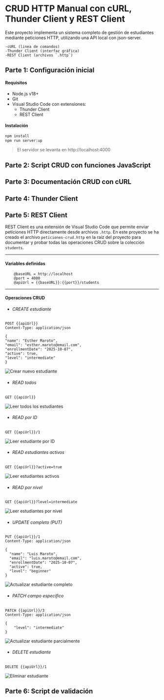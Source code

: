 # CRUD HTTP Manual con cURL, Thunder Client y REST Client

Este proyecto implementa un sistema completo de gestión de estudiantes mediante peticiones HTTP,
 utilizando una API local con json-server. 

    -cURL (linea de comandos)
    -Thunder Client (interfaz gráfica)
    -REST Client (archivos `.http`)

## Parte 1: Configuración inicial

#### Requisitos
- Node.js v18+
- Git
- Visual Studio Code con extensiones:
  - Thunder Client
  - REST Client

#### Instalación

```bash 
npm install
npm run server:up
```
>El servidor se levanta en http://localhost:4000

## Parte 2: Script CRUD con funciones JavaScript

## Parte 3: Documentación CRUD con cURL

## Parte 4: Thunder Client

## Parte 5: REST Client
REST Client es una extensión de Visual Studio Code que permite enviar peticiones HTTP directamente desde archivos `.http`. 
En este proyecto se ha creado el archivo `peticiones-crud.http` en la raíz del proyecto para documentar y probar todas las operaciones CRUD sobre la colección `students`.

---

#### Variables definidas

```http
    @baseURL = http://localhost
    @port = 4000
    @apiUrl = {{baseURL}}:{{port}}/students
```

----

#### Operaciones CRUD

- ###### CREATE estudiante

```http
POST {{apiUrl}}
Content-Type: application/json

{
"name": "Esther Maroto",
"email": "esther.maroto@email.com",
"enrollmentDate": "2025-10-07",
"active": true,
"level": "intermediate"
}
```

![Crear nuevo estudiante](imagenes/Crear_nuevo_estudiante.png)

- ###### READ todos

```http
GET {{apiUrl}}
```

![Leer todos los estudiantes](imagenes/mostrar_todos_los_estudiantes.png)


- ###### READ por ID

```http
GET {{apiUrl}}/1
```

![Leer estudiante por ID](imagenes/obtener_estudiantes_id.png)



- ###### READ estudiantes activos

```http
GET {{apiUrl}}?active=true
```

![Leer estudiantes activos](imagenes/obtener_estudiantes_activos.png)

- ###### READ por nivel

```http
GET {{apiUrl}}?level=intermediate
```

![Leer estudiantes por nivel](imagenes/obtener_estudiantes_nivel.png)


- ###### UPDATE completo (PUT)

```http
PUT {{apiUrl}}/1
Content-Type: application/json

{
  "name": "Luis Maroto",
  "email": "luis.maroto@email.com",
  "enrollmentDate": "2025-10-07",
  "active": true,
  "level": "beginner"
}
```

![Actualizar estudiante completo](imagenes/actualizacion_completa.png)


- ###### PATCH campo específico

```http
PATCH {{apiUrl}}/3
Content-Type: application/json

{
    "level": "intermediate"
}
```

![Actualizar estudiante parcialmente](imagenes/actualizar_campo_concreto.png)


- ###### DELETE estudiante

```http
DELETE {{apiUrl}}/1
```

![Eliminar estudiante](imagenes/eliminar_estudiante.png)

## Parte 6: Script de validación


  